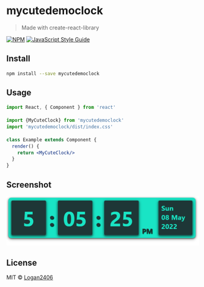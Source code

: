 # mycutedemoclock

> Made with create-react-library

[![NPM](https://img.shields.io/npm/v/mycutedemoclock.svg)](https://www.npmjs.com/package/mycutedemoclock) [![JavaScript Style Guide](https://img.shields.io/badge/code_style-standard-brightgreen.svg)](https://standardjs.com)

## Install

```bash
npm install --save mycutedemoclock
```

## Usage

```jsx
import React, { Component } from 'react'

import {MyCuteClock} from 'mycutedemoclock'
import 'mycutedemoclock/dist/index.css'

class Example extends Component {
  render() {
    return <MyCuteClock/>
  }
}
```

## Screenshot
![Screenshot](democlock.PNG)
## License

MIT © [Logan2406](https://github.com/Logan2406)

